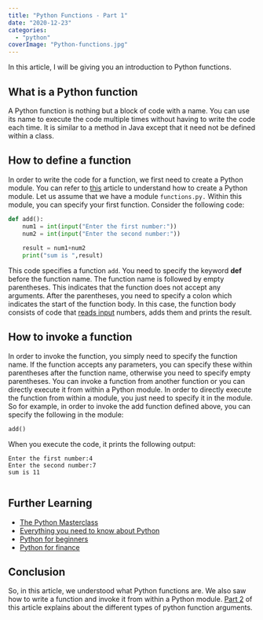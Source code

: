 ```yaml
---
title: "Python Functions - Part 1"
date: "2020-12-23"
categories: 
  - "python"
coverImage: "Python-functions.jpg"
---
```


In this article, I will be giving you an introduction to Python functions.

## What is a Python function

A Python function is nothing but a block of code with a name. You can use its name to execute the code multiple times without having to write the code each time. It is similar to a method in Java except that it need not be defined within a class.

## How to define a function

In order to write the code for a function, we first need to create a Python module. You can refer to [this](how-to-create-a-basic-python-program-in-eclipse-using-pydev.md) article to understand how to create a Python module. Let us assume that we have a module `functions.py.` Within this module, you can specify your first function. Consider the following code:

```python
def add():
    num1 = int(input("Enter the first number:"))
    num2 = int(input("Enter the second number:"))
    
    result = num1+num2
    print("sum is ",result)

```

This code specifies a function `add`. You need to specify the keyword **def** before the function name. The function name is followed by empty parentheses. This indicates that the function does not accept any arguments. After the parentheses, you need to specify a colon which indicates the start of the function body. In this case, the function body consists of code that [reads input](reading-user-input-in-python-with-code-sample.md) numbers, adds them and prints the result.

## How to invoke a function

In order to invoke the function, you simply need to specify the function name. If the function accepts any parameters, you can specify these within parentheses after the function name, otherwise you need to specify empty parentheses. You can invoke a function from another function or you can directly execute it from within a Python module. In order to directly execute the function from within a module, you just need to specify it in the module. So for example, in order to invoke the add function defined above, you can specify the following in the module:

```python
add()
```

When you execute the code, it prints the following output:

```
Enter the first number:4
Enter the second number:7
sum is 11


```

## Further Learning

- [The Python Masterclass](https://click.linksynergy.com/deeplink?id=MnzIZAZNE5Y&mid=39197&murl=https%3A%2F%2Fwww.udemy.com%2Fcourse%2Fpython-the-complete-python-developer-course%2F) 
- [Everything you need to know about Python](https://click.linksynergy.com/deeplink?id=MnzIZAZNE5Y&mid=39197&murl=https%3A%2F%2Fwww.udemy.com%2Fcourse%2Fthe-python-bible%2F) 
- [Python for beginners](https://click.linksynergy.com/deeplink?id=MnzIZAZNE5Y&mid=39197&murl=https%3A%2F%2Fwww.udemy.com%2Fcourse%2Fpython-programming-projects%2F) 
- [Python for finance](https://click.linksynergy.com/deeplink?id=MnzIZAZNE5Y&mid=39197&murl=https%3A%2F%2Fwww.udemy.com%2Fcourse%2Fpython-for-finance-investment-fundamentals-data-analytics%2F)

## Conclusion

So, in this article, we understood what Python functions are. We also saw how to write a function and invoke it from within a Python module. [Part 2](python-functions-arguments-with-examples.md) of this article explains about the different types of python function arguments.
